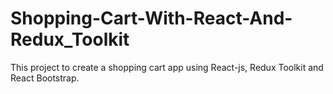 # Shopping-Cart-With-React-And-Redux_Toolkit
This project to create a shopping cart app using React-js, Redux Toolkit and React Bootstrap.
